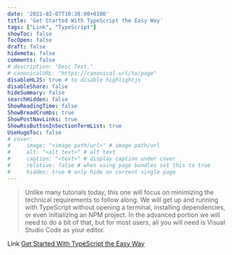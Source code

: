 ```yaml
---
date: '2022-02-07T10:38:00+0100'
title: 'Get Started With TypeScript the Easy Way'
tags: ["Link", "TypeScript"]
showToc: false
TocOpen: false
draft: false
hidemeta: false
comments: false
# description: "Desc Text."
# canonicalURL: "https://canonical.url/to/page"
disableHLJS: true # to disable highlightjs
disableShare: false
hideSummary: false
searchHidden: false
ShowReadingTime: false
ShowBreadCrumbs: true
ShowPostNavLinks: true
ShowRssButtonInSectionTermList: true
UseHugoToc: false
# cover:
#     image: "<image path/url>" # image path/url
#     alt: "<alt text>" # alt text
#     caption: "<text>" # display caption under cover
#     relative: false # when using page bundles set this to true
#     hidden: true # only hide on current single page
---
```


> Unlike many tutorials today, this one will focus on minimizing the technical requirements to follow along. We will get up and running with TypeScript without opening a terminal, installing dependencies, or even initializing an NPM project. In the advanced portion we will need to do a bit of that, but for most users, all you will need is Visual Studio Code as your editor.


Link [Get Started With TypeScript the Easy Way](https://austingil.com/typescript-the-easy-way/)
